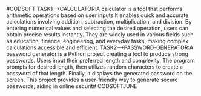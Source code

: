#CODSOFT
TASK1-->CALCULATOR:A calculator is a tool that performs arithmetic operations based on user inputs It enables quick and accurate calculations involving addition, subtraction, multiplication, and division. By entering numerical values and selecting the desired operation, users can obtain precise results instantly. They are widely used in various fields such as education, finance, engineering, and everyday tasks, making complex calculations accessible and efficient.
TASK2-->PASSWORD-GENERATOR:A password generator is a Python project creating a tool to produce strong passwords. Users input their preferred length and complexity. The program prompts for desired length, then utilizes random characters to create a password of that length. Finally, it displays the generated password on the screen. This project provides a user-friendly way to generate secure passwords, aiding in online securit# CODSOFTJUNE
